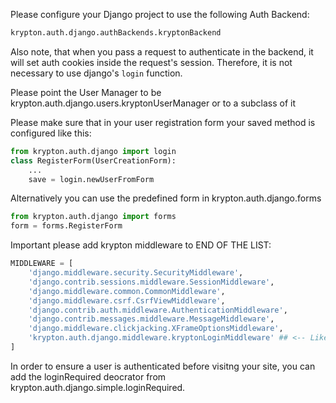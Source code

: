 Please configure your Django project to use the following Auth Backend:
```python
krypton.auth.django.authBackends.kryptonBackend
```
Also note, that when you pass a request to authenticate in the backend, it will set auth cookies inside the request's session. Therefore, it is not necessary to use django's `login` function.

Please point the User Manager to be krypton.auth.django.users.kryptonUserManager or to a subclass of it

Please make sure that in your user registration form your saved method is configured like this:
```python
from krypton.auth.django import login
class RegisterForm(UserCreationForm):
    ...
    save = login.newUserFromForm
```

Alternatively you can use the predefined form in krypton.auth.django.forms

```python
from krypton.auth.django import forms
form = forms.RegisterForm
```

Important please add krypton middleware to END OF THE LIST:
```python
MIDDLEWARE = [
    'django.middleware.security.SecurityMiddleware',
    'django.contrib.sessions.middleware.SessionMiddleware',
    'django.middleware.common.CommonMiddleware',
    'django.middleware.csrf.CsrfViewMiddleware',
    'django.contrib.auth.middleware.AuthenticationMiddleware',
    'django.contrib.messages.middleware.MessageMiddleware',
    'django.middleware.clickjacking.XFrameOptionsMiddleware',
    'krypton.auth.django.middleware.kryptonLoginMiddleware' ## <-- Like here
]
```
In order to ensure a user is authenticated before visitng your site, you can add the loginRequired deocrator from krypton.auth.django.simple.loginRequired.